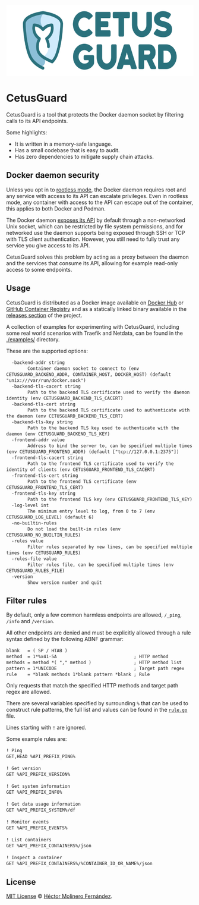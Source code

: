 <p align="center">
  <img src="./resources/logo/CetusGuard-Color-Reduced.svg" height="192">
</p>

# CetusGuard

CetusGuard is a tool that protects the Docker daemon socket by filtering calls to its API endpoints.

Some highlights:
 * It is written in a memory-safe language.
 * Has a small codebase that is easy to audit.
 * Has zero dependencies to mitigate supply chain attacks.

## Docker daemon security

Unless you opt in to [rootless mode][1], the Docker daemon requires root and any service with access to its API can escalate privileges. Even in rootless mode, any container with access to the API can escape out of the container, this applies to both Docker and Podman.

The Docker daemon [exposes its API][2] by default through a non-networked Unix socket, which can be restricted by file system permissions, and for networked use the daemon supports being exposed through SSH or TCP with TLS client authentication. However, you still need to fully trust any service you give access to its API.

CetusGuard solves this problem by acting as a proxy between the daemon and the services that consume its API, allowing for example read-only access to some endpoints.

## Usage

CetusGuard is distributed as a Docker image available on [Docker Hub][3] or [GitHub Container Registry][4] and as a statically linked binary available in the [releases section][5] of the project.

A collection of examples for experimenting with CetusGuard, including some real world scenarios with Traefik and Netdata, can be found in the [./examples/](./examples/) directory.

These are the supported options:
```
  -backend-addr string
        Container daemon socket to connect to (env CETUSGUARD_BACKEND_ADDR, CONTAINER_HOST, DOCKER_HOST) (default "unix:///var/run/docker.sock")
  -backend-tls-cacert string
        Path to the backend TLS certificate used to verify the daemon identity (env CETUSGUARD_BACKEND_TLS_CACERT)
  -backend-tls-cert string
        Path to the backend TLS certificate used to authenticate with the daemon (env CETUSGUARD_BACKEND_TLS_CERT)
  -backend-tls-key string
        Path to the backend TLS key used to authenticate with the daemon (env CETUSGUARD_BACKEND_TLS_KEY)
  -frontend-addr value
        Address to bind the server to, can be specified multiple times (env CETUSGUARD_FRONTEND_ADDR) (default ["tcp://127.0.0.1:2375"])
  -frontend-tls-cacert string
        Path to the frontend TLS certificate used to verify the identity of clients (env CETUSGUARD_FRONTEND_TLS_CACERT)
  -frontend-tls-cert string
        Path to the frontend TLS certificate (env CETUSGUARD_FRONTEND_TLS_CERT)
  -frontend-tls-key string
        Path to the frontend TLS key (env CETUSGUARD_FRONTEND_TLS_KEY)
  -log-level int
        The minimum entry level to log, from 0 to 7 (env CETUSGUARD_LOG_LEVEL) (default 6)
  -no-builtin-rules
        Do not load the built-in rules (env CETUSGUARD_NO_BUILTIN_RULES)
  -rules value
        Filter rules separated by new lines, can be specified multiple times (env CETUSGUARD_RULES)
  -rules-file value
        Filter rules file, can be specified multiple times (env CETUSGUARD_RULES_FILE)
  -version
        Show version number and quit
```

## Filter rules

By default, only a few common harmless endpoints are allowed, `/_ping`, `/info` and `/version`.

All other endpoints are denied and must be explicitly allowed through a rule syntax defined by the following ABNF grammar:
```
blank   = ( SP / HTAB )
method  = 1*%x41-5A                             ; HTTP method
methods = method *( "," method )                ; HTTP method list
pattern = 1*UNICODE                             ; Target path regex
rule    = *blank methods 1*blank pattern *blank ; Rule
```

Only requests that match the specified HTTP methods and target path regex are allowed.

There are several variables specified by surrounding `%` that can be used to construct rule patterns, the full list and values can be found in the [`rule.go`](./cetusguard/rule.go) file.

Lines starting with `!` are ignored.

Some example rules are:
```
! Ping
GET,HEAD %API_PREFIX_PING%

! Get version
GET %API_PREFIX_VERSION%

! Get system information
GET %API_PREFIX_INFO%

! Get data usage information
GET %API_PREFIX_SYSTEM%/df

! Monitor events
GET %API_PREFIX_EVENTS%

! List containers
GET %API_PREFIX_CONTAINERS%/json

! Inspect a container
GET %API_PREFIX_CONTAINERS%/%CONTAINER_ID_OR_NAME%/json
```

## License

[MIT License](./LICENSE.md) © [Héctor Molinero Fernández](https://hector.molinero.dev).

[1]: https://docs.docker.com/engine/security/rootless/
[2]: https://docs.docker.com/engine/security/protect-access/
[3]: https://hub.docker.com/r/hectorm/cetusguard
[4]: https://github.com/hectorm/cetusguard/pkgs/container/cetusguard
[5]: https://github.com/hectorm/cetusguard/releases
